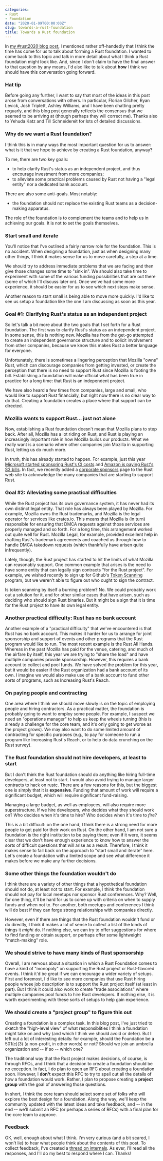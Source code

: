 ```yaml
---
categories:
- Rust
- Foundation
date: "2020-01-09T00:00:00Z"
slug: towards-a-rust-foundation
title: Towards a Rust foundation
---
```


In [my #rust2020 blog post][2020], I mentioned rather off-handedly
that I think the time has come for us to talk about forming a Rust
foundation. I wanted to come back to this topic and talk in more
detail about what I think a Rust foundation might look like. And,
since I don't claim to have the final answer to that question by any
means, I'd also like to talk about **how** I think we should have this
conversation going forward.

[2020]: http://smallcultfollowing.com/babysteps/blog/2019/12/02/rust-2020/

### Hat tip

Before going any further, I want to say that most of the ideas in this
post arose from conversations with others. In particular, Florian
Gilcher, Ryan Levick, Josh Triplett, Ashley Williams, and I have been
chatting pretty reguarly, and this blog post generally reflects the
consensus that we seemed to be arriving at (though perhaps they will
correct me). Thanks also to Yehuda Katz and Till Schneidereit for lots
of detailed discussions.

### Why do we want a Rust foundation?

I think this is in many ways the most important question for us to
answer: what is it that we hope to achieve by creating a Rust
foundation, anyway?

To me, there are two key goals:

* to help clarify Rust's status as an independent project, and thus
  encourage investment from more companies;
* to alleviate some practical problems caused by Rust not having a
  "legal entity" nor a dedicated bank account.

There are also some anti-goals. Most notably:

* the foundation should not replace the existing Rust teams as a
  decision-making apparatus.

The role of the foundation is to complement the teams and to help us
in achieving our goals. It is not to set the goals themselves.

### Start small and iterate

You'll notice that I've outlined a fairly narrow role for the
foundation. This is no accident. When designing a foundation, just as
when designing many other things, I think it makes sense for us to
move carefully, a step at a time.

We should try to address immediate problems that we are facing and
then give those changes some time to "sink in". We should also take
time to experiment with some of the various funding possibilities that
are out there (some of which I'll discuss later on). Once we've had
some more experience, it should be easier for us to see which next
steps make sense.

Another reason to start small is being able to move more quickly. I'd
like to see us setup a foundation like the one I am discussing as soon
as this year.

### Goal #1: Clarifying Rust's status as an independent project

So let's talk a bit more about the two goals that I set forth for a
Rust foundation. The first was to clarify Rust's status as an
independent project. In some sense, this is nothing new. Mozilla has
from the get-go attempted to create an independent governance
structure and to solicit involvement from other companies, because we
know this makes Rust a better language for everyone.

Unfortunately, there is sometimes a lingering perception that Mozilla
"owns" Rust, which can discourage companies from getting invested, or
create the perception that there is no need to support Rust since
Mozilla is footing the bill. Establishing a foundation will make
official what has been true in practice for a long time: that Rust is
an independent project.

We have also heard a few times from companies, large and small, who
would like to support Rust financially, but right now there is no
clear way to do that. Creating a foundation creates a place where that
support can be directed.

### Mozilla wants to support Rust... just not alone

Now, establishing a Rust foundation doesn't mean that Mozilla plans to
step back. After all, Mozilla has a lot riding on Rust, and Rust is
playing an increasingly important role in how Mozilla builds our
products. What we really want is a scenario where other companies join
Mozilla in supporting Rust, letting us do much more.

In truth, this has already started to happen. For example, just this
year [Microsoft started sponsoring Rust's CI costs][Microsoft] and
[Amazon is paying Rust's S3 bills][Amazon]. In fact, we recently
added a [corporate sponsors] page to the Rust web site to
acknowledge the many companies that are starting to support Rust.

[Microsoft]: https://internals.rust-lang.org/t/update-on-the-ci-investigation/10056/9?u=nikomatsakis
[Amazon]: https://aws.amazon.com/blogs/opensource/aws-sponsorship-of-the-rust-project/
[corporate sponsors]: https://www.rust-lang.org/sponsors

### Goal #2: Alleviating some practical difficulties

While the Rust project has its own governance system, it has never had
its own distinct legal entity. That role has always been played by
Mozilla. For example, Mozilla owns the Rust trademarks, and Mozilla is
the legal operator for services like crates.io. This means that
Mozilla is (in turn) responsible for ensuring that DMCA requests
against those services are properly managed and so forth. For a long
time, this arrangement worked out quite well for Rust. Mozilla Legal,
for example, provided excellent help in drafting Rust's trademark
agreements and coached us through how to handle DMCA takedown requests
(which thankfully have arisen quite infrequently).

Lately, though, the Rust project has started to hit the limits of what
Mozilla can reasonably support. One common example that arises is the
need to have some entity that can legally sign contracts "for the Rust
project". For example, we wished recently to sign up for Github's
[Token Scanning] program, but we weren't able to figure out who ought
to sign the contract.

[Token Scanning]: https://developer.github.com/partnerships/token-scanning/

Is token scanning by itself a burning problem? No. We could probably
work out a solution for it, and for other similar cases that have
arisen, such as deciding who should sign Rust binaries. But it might
be a sign that it is time for the Rust project to have its own legal
entity.

### Another practical difficulty: Rust has no bank account

Another example of a "practical difficulty" that we've encountered is
that Rust has no bank account. This makes it harder for us to
arrange for joint sponsorship and support of events and other programs
that the Rust program would like to run. The most recent example is
the Rust All Hands. Whereas in the past Mozilla has paid for the
venue, catering, and much of the airfare by itself, this year we are
trying to "share the load" and have multiple companies provide
sponsorship. However, this requires a bank account to collect and pool
funds. We have solved the problem for this year, but it would be
easier if the Rust organization had a bank account of its own. I
imagine we would also make use of a bank account to fund other sorts
of programs, such as Increasing Rust's Reach.

### On paying people and contracting

One area where I think we should move slowly is on the topic of
employing people and hiring contractors. As a practical matter, the
foundation is probably going to want to employ some people. For
example, I suspect we need an "operations manager" to help us keep the
wheels turning (this is already a challenge for the core team, and
it's only going to get worse as the project grows). We may also want
to do some limited amount of contracting for specific purposes (e.g.,
to pay for someone to run a program like Increasing Rust's Reach, or
to help do data crunching on the Rust survey).

### The Rust foundation should not hire developers, at least to start

But I don't think the Rust foundation should do anything like hiring
full-time developers, at least not to start. I would also avoid trying
to manage larger contracts to hack on rustc. There are a few reasons
for this, but the biggest one is simply that it is
**expensive**. Funding that amount of work will require a significant
budget, which will require significant fund-raising.

Managing a large budget, as well as employees, will also require more
superstructure. If we hire developers, who decides what they should
work on?  Who decides when it's time to hire? Who decides when it's
time to *fire*?

This is a bit difficult: on the one hand, I think there is a strong
need for more people to get paid for their work on Rust. On the other
hand, I am not sure a foundation is the right institution to be paying
them; even if it were, it seems clear that we don't have enough
experience to know how to answer the sorts of difficult questions that
will arise as a result. Therefore, I think it makes sense to fall back
on the approach to "start small and iterate" here. Let's create a
foundation with a limited scope and see what difference it makes
before we make any further decisions.

### Some other things the foundation wouldn't do

I think there are a variety of other things that a hypothetical
foundation should not do, at least not to start. For example, I think
the foundation should not pay for local meetups nor sponsor Rust
conferences. Why?  Well, for one thing, it'll be hard for us to come
up with criteria on when to supply funds and when not to. For another,
both meetups and conferences I think will do best if they can forge
strong relationships with companies directly.

However, even if there are things that the Rust foundation wouldn't
fund or do directly, I think it makes a lot of sense to collect a list
of the kinds of things it *might* do. If nothing else, we can try to
offer suggestions for where to find funding or obtain support, or
perhaps offer some lightweight "match-making" role.

### We should strive to have many kinds of Rust sponsorship 

Overall, I am nervous about a situation in which a Rust Foundation
comes to have a kind of "monopoly" on supporting the Rust project or
Rust-flavored events. I think it'd be great if we can encourage a
wider variety of setups. First and foremost, I'd like to see more
companies that use Rust hiring people whose job description is to
support the Rust project itself (at least in part). But I think it
could also work to create "trade associations" where multiple
companies pool funds to hire Rust developers. If nothing else, it is
worth experimenting with these sorts of setups to help gain
experience.

### We should create a "project group" to figure this out

Creating a foundation is a complex task. In this blog post, I've just
tried to sketch the "high-level view" of what responsiblities I think
a foundation might take on and why (and which I think we should avoid
or defer). But I left out a lot of interesting details: for example,
should the Foundation be a 501(c)(3) (a non-profit, in other words) or
not? Should we join an umbrella organization and -- if so -- which
one?

The traditional way that the Rust project makes decisions, of course,
is through RFCs, and I think that a decision to create a foundation
should be no exception. In fact, I do plan to open an RFC about
creating a foundation soon. However, I **don't** expect this RFC to
try to spell out all the details of how a foundation would
work. Rather, I plan to propose creating a **project group** with the
goal of answering those questions.

In short, I think the core team should select some set of folks who
will explore the best design for a foundation. Along the way, we'll
keep the community updated with the latest ideas and take feedback,
and -- in the end -- we'll submit an RFC (or perhaps a series of RFCs)
with a final plan for the core team to approve.

### Feedback

OK, well, enough about what I think. I'm very curious (and a bit
scared, I won't lie) to hear what people think about the contents of
this post. To collect feedback, I've created a [thread on
internals]. As ever, I'll read all the responses, and I'll do my best
to respond where I can. Thanks!

[thread on internals]: https://internals.rust-lang.org/t/blog-post-towards-a-rust-foundation/11601
